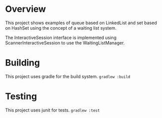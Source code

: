 # Overview
This project shows examples of queue based on LinkedList and set based on HashSet 
using the concept of a waiting list system.

The InteractiveSession interface is implemented using ScannerInteractiveSession 
to use the WaitingListManager.

# Building
This project uses gradle for the build system.
`gradlew :build`
# Testing
This project uses junit for tests.
`gradlew :test`